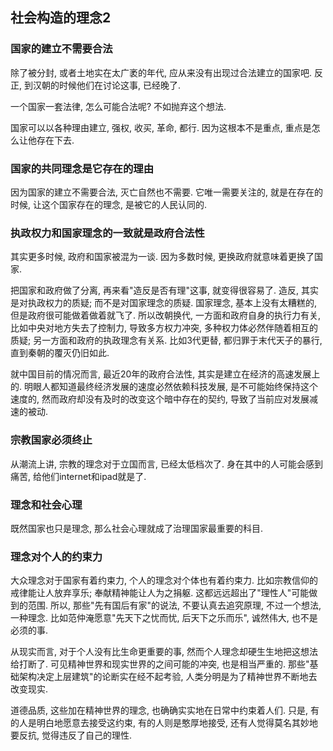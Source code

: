 ## 社会构造的理念2 ##


### 国家的建立不需要合法 ###

除了被分封, 或者土地实在太广袤的年代, 应从来没有出现过合法建立的国家吧. 反正, 到汉朝的时候他们在讨论这事, 已经晚了. 

一个国家一套法律, 怎么可能合法呢? 不如抛弃这个想法.

国家可以以各种理由建立, 强权, 收买, 革命, 都行. 因为这根本不是重点, 重点是怎么让他存在下去.

### 国家的共同理念是它存在的理由 ###

因为国家的建立不需要合法, 灭亡自然也不需要. 它唯一需要关注的, 就是在存在的时候, 让这个国家存在的理念, 是被它的人民认同的.

### 执政权力和国家理念的一致就是政府合法性 ###

其实更多时候, 政府和国家被混为一谈. 因为多数时候, 更换政府就意味着更换了国家.

把国家和政府做了分离, 再来看"造反是否有理"这事, 就变得很容易了. 造反, 其实是对执政权力的质疑; 而不是对国家理念的质疑. 国家理念, 基本上没有太糟糕的, 但是政府很可能做着做着就飞了. 所以改朝换代, 一方面和政府自身的执行力有关, 比如中央对地方失去了控制力, 导致多方权力冲突, 多种权力体必然伴随着相互的质疑; 另一方面和政府的执政理念有关系. 比如3代更替, 都归罪于末代天子的暴行, 直到秦朝的覆灭仍旧如此.

就中国目前的情况而言, 最近20年的政府合法性, 其实是建立在经济的高速发展上的. 明眼人都知道最终经济发展的速度必然依赖科技发展, 是不可能始终保持这个速度的, 然而政府却没有及时的改变这个暗中存在的契约, 导致了当前应对发展减速的被动. 

### 宗教国家必须终止 ###

从潮流上讲, 宗教的理念对于立国而言, 已经太低档次了. 身在其中的人可能会感到痛苦, 给他们internet和ipad就是了.


### 理念和社会心理 ###

既然国家也只是理念, 那么社会心理就成了治理国家最重要的科目.


### 理念对个人的约束力 ###

大众理念对于国家有着约束力, 个人的理念对个体也有着约束力. 比如宗教信仰的戒律能让人放弃享乐; 奉献精神能让人为之捐躯. 这都远远超出了"理性人"可能做到的范围. 所以, 那些"先有国后有家"的说法, 不要认真去追究原理, 不过一个想法, 一种理念. 比如范仲淹愿意"先天下之忧而忧, 后天下之乐而乐", 诚然伟大, 也不是必须的事.

从现实而言, 对于个人没有比生命更重要的事, 然而个人理念却硬生生地把这想法给打断了. 可见精神世界和现实世界的之间可能的冲突, 也是相当严重的. 那些"基础架构决定上层建筑"的论断实在经不起考验, 人类分明是为了精神世界不断地去改变现实.

道德品质, 这些加在精神世界的理念, 也确确实实地在日常中约束着人们. 只是, 有的人是明白地愿意去接受这约束, 有的人则是憨厚地接受, 还有人觉得莫名其妙地要反抗, 觉得违反了自己的理性.  